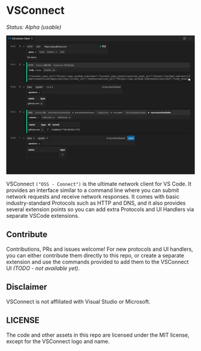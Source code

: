 # VSConnect

*Status: Alpha (usable)*

![Screenshot Preview of v0.2.3](docs/assets/screenshot-client-v0.2.3.png)

VSConnect `("OSS - Connect")` is the ultimate network client for VS Code. It provides an interface
similar to a command line where you can submit network requests and receive network responses. It
comes with basic industry-standard Protocols such as HTTP and DNS, and it also provides several
extension points so you can add extra Protocols and UI Handlers via separate VSCode extensions.

## Contribute
Contributions, PRs and issues welcome! For new protocols and UI handlers, you can either contribute
them directly to this repo, or create a separate extension and use the commands provided to add them
to the VSConnect UI *(TODO - not available yet)*.

## Disclaimer
VSConnect is not affiliated with Visual Studio or Microsoft.

## LICENSE
The code and other assets in this repo are licensed under the MIT license, except for the VSConnect
logo and name.
